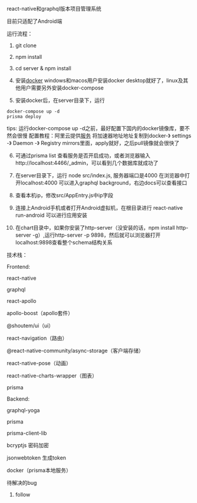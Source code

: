 react-native和graphql版本项目管理系统

目前只适配了Android端

运行流程：

1. git clone

2. npm install

3. cd server & npm install

4. 安装[docker](https://docs.docker.com/compose/install/)
windows和macos用户安装docker desktop就好了，linux及其他用户需要另外安装docker-compose

5. 安装docker后，在server目录下，运行
```
docker-compose up -d
prisma deploy
```
tips: 运行docker-compose up -d之前，最好配置下国内的docker镜像库，要不然会很慢
配置教程：阿里云提供[服务](https://cr.console.aliyun.com/cn-hangzhou/instances/mirrors)
将加速器地址地址复制到docker-》 settings -》 Daemon -》 Registry mirrors里面，apply就好，之后pull镜像就会很快了

6. 可通过prisma list 查看服务是否开启成功，或者浏览器输入http://localhost:4466/_admin，可以看到几个数据库就成功了

7. 在server目录下，运行 node src/index.js, 服务器端口是4000
在浏览器中打开localhost:4000 可以进入graphql background，右边docs可以查看接口

8. 查看本机ip，修改src/AppEntry.js中ip字段

9. 连接上Android手机或者打开Android虚拟机，在根目录进行 react-native run-android 可以进行应用安装

10. 在chart目录中，如果你安装了http-server（没安装的话，npm install http-server -g）,运行http-server -p 9898，然后就可以浏览器打开localhost:9898查看整个schema结构关系

技术栈：

Frontend:

react-native

graphql

react-apollo

apollo-boost（apollo套件）

@shoutem/ui（ui）

react-navigation（路由）

@react-native-community/async-storage（客户端存储）

react-native-pose（动画）

react-native-charts-wrapper（图表）

prisma

Backend:

graphql-yoga

prisma

prisma-client-lib

bcryptjs 密码加密

jsonwebtoken  生成token


docker（prisma本地服务）

待解决的bug

1. follow 
